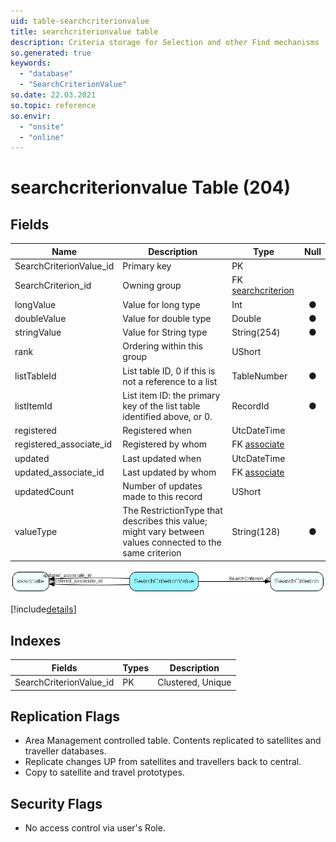```yaml
---
uid: table-searchcriterionvalue
title: searchcriterionvalue table
description: Criteria storage for Selection and other Find mechanisms
so.generated: true
keywords:
  - "database"
  - "SearchCriterionValue"
so.date: 22.03.2021
so.topic: reference
so.envir:
  - "onsite"
  - "online"
---
```


# searchcriterionvalue Table (204)

## Fields

| Name | Description | Type | Null |
|------|-------------|------|:----:|
|SearchCriterionValue\_id|Primary key|PK| |
|SearchCriterion\_id|Owning group|FK [searchcriterion](searchcriterion.md)| |
|longValue|Value for long type|Int|&#x25CF;|
|doubleValue|Value for double type|Double|&#x25CF;|
|stringValue|Value for String type|String(254)|&#x25CF;|
|rank|Ordering within this group|UShort| |
|listTableId|List table ID, 0 if this is not a reference to a list|TableNumber|&#x25CF;|
|listItemId|List item ID: the primary key of the list table identified above, or 0.|RecordId|&#x25CF;|
|registered|Registered when|UtcDateTime| |
|registered\_associate\_id|Registered by whom|FK [associate](associate.md)| |
|updated|Last updated when|UtcDateTime| |
|updated\_associate\_id|Last updated by whom|FK [associate](associate.md)| |
|updatedCount|Number of updates made to this record|UShort| |
|valueType|The RestrictionType that describes this value; might vary between values connected to the same criterion|String(128)|&#x25CF;|


![SearchCriterionValue table relationship diagram](./media/SearchCriterionValue.png)

[!include[details](./includes/SearchCriterionValue.md)]

## Indexes

| Fields | Types | Description |
|--------|-------|-------------|
|SearchCriterionValue\_id |PK |Clustered, Unique |

## Replication Flags

* Area Management controlled table. Contents replicated to satellites and traveller databases.
* Replicate changes UP from satellites and travellers back to central.
* Copy to satellite and travel prototypes.

## Security Flags

* No access control via user's Role.


